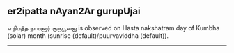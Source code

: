 ## er2ipatta nAyan2Ar gurupUjai

எறிபத்த நாயனார் குருபூஜை is observed on Hasta nakṣhatram day of Kumbha (solar) month (sunrise (default)/puurvaviddha (default)).


---
